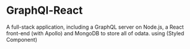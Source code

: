 # GraphQl-React
A full-stack application, including a GraphQL server on Node.js, a React front-end (with Apollo) and MongoDB to store all of odata. using (Styled Component)
